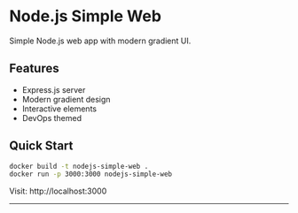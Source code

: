 # Node.js Simple Web

Simple Node.js web app with modern gradient UI.

## Features
- Express.js server
- Modern gradient design
- Interactive elements
- DevOps themed

## Quick Start
```bash
docker build -t nodejs-simple-web .
docker run -p 3000:3000 nodejs-simple-web
```

Visit: http://localhost:3000

---
